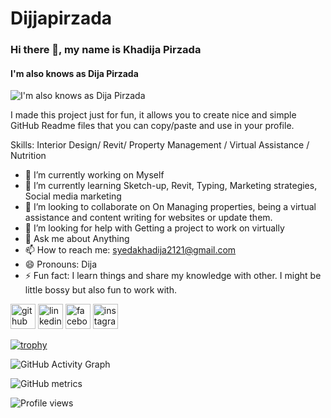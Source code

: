 # Dijjapirzada
### Hi there 👋, my name is Khadija Pirzada
#### I'm also knows as Dija Pirzada
![I'm also knows as Dija Pirzada](https://arturssmirnovs.github.io/github-profile-readme-generator/imags/banner.png)

I made this project just for fun, it allows you to create nice and simple GitHub Readme files that you can copy/paste and use in your profile.

Skills: Interior Design/ Revit/ Property Management / Virtual Assistance / Nutrition

- 🔭 I’m currently working on Myself 
- 🌱 I’m currently learning Sketch-up, Revit, Typing, Marketing strategies, Social media marketing    
- 👯 I’m looking to collaborate on On Managing properties, being a virtual assistance and content writing for websites or update them. 
- 🤔 I’m looking for help with Getting a project to work on virtually  
- 💬 Ask me about Anything 
- 📫 How to reach me: syedakhadija2121@gmail.com 
- 😄 Pronouns: Dija 
- ⚡ Fun fact: I learn things and share my knowledge with other. I might be little bossy but also fun to work with.  


[<img src='https://cdn.jsdelivr.net/npm/simple-icons@3.0.1/icons/github.svg' alt='github' height='40'>](https://github.com/https://github.com/Dijapirzada)  [<img src='https://cdn.jsdelivr.net/npm/simple-icons@3.0.1/icons/linkedin.svg' alt='linkedin' height='40'>](https://www.linkedin.com/in/https://www.linkedin.com/in/https://www.linkedin.com/in/syeda-khadija-a6245b1aa//)  [<img src='https://cdn.jsdelivr.net/npm/simple-icons@3.0.1/icons/facebook.svg' alt='facebook' height='40'>](https://www.facebook.com/https://www.facebook.com/https://www.facebook.com/khadija.pirzada.96?mibextid=LQQJ4d)  [<img src='https://cdn.jsdelivr.net/npm/simple-icons@3.0.1/icons/instagram.svg' alt='instagram' height='40'>](https://www.instagram.com/https://www.instagram.com/https://instagram.com/syeda_khadija_pirzada?igshid=YmMyMTA2M2Y=//)  

[![trophy](https://github-profile-trophy.vercel.app/?username=https://github.com/Dijapirzada)](https://github.com/ryo-ma/github-profile-trophy)

![GitHub Activity Graph](https://activity-graph.herokuapp.com/graph?username=https://github.com/Dijapirzada)  

![GitHub metrics](https://metrics.lecoq.io/https://github.com/Dijapirzada)  

![Profile views](https://gpvc.arturio.dev/https://github.com/Dijapirzada)  
